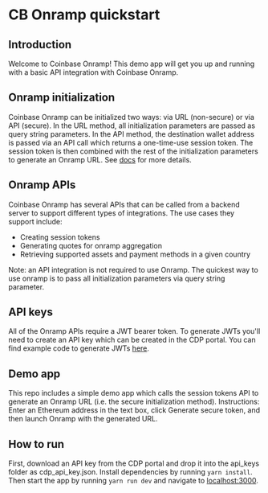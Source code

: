 # CB Onramp quickstart

## Introduction
Welcome to Coinbase Onramp! This demo app will get you up and running with a basic API integration with Coinbase Onramp. 

## Onramp initialization
Coinbase Onramp can be initialized two ways: via URL (non-secure) or via API (secure). In the URL method, all initialization parameters are passed as query string parameters. In the API method, the destination wallet address is passed via an API call which returns a one-time-use session token. The session token is then combined with the rest of the initialization parameters to generate an Onramp URL. See [docs](https://docs.cdp.coinbase.com/pay-sdk/docs/api-initializing/) for more details. 

## Onramp APIs
Coinbase Onramp has several APIs that can be called from a backend server to support different types of integrations. The use cases they support include:
- Creating session tokens
- Generating quotes for onramp aggregation
- Retrieving supported assets and payment methods in a given country

Note: an API integration is not required to use Onramp. The quickest way to use onramp is to pass all initialization parameters via query string parameter. 

## API keys
All of the Onramp APIs require a JWT bearer token. To generate JWTs you'll need to create an API key which can be created in the CDP portal. You can find example code to generate JWTs [here](https://docs.cdp.coinbase.com/sign-in-with-coinbase/docs/api-key-authentication/). 

## Demo app
This repo includes a simple demo app which calls the session tokens API to generate an Onramp URL (i.e. the secure initialization method). 
Instructions: Enter an Ethereum address in the text box, click Generate secure token, and then launch Onramp with the generated URL. 

## How to run
First, download an API key from the CDP portal and drop it into the api_keys folder as cdp_api_key.json. Install dependencies by running `yarn install`. Then start the app by running `yarn run dev` and navigate to [localhost:3000](localhost:3000).